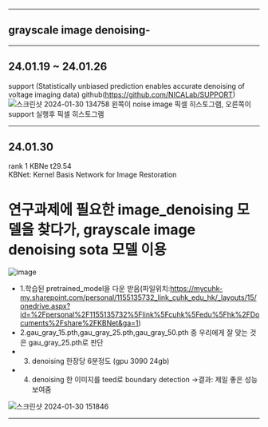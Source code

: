 
---
## grayscale image denoising-
---
##  24.01.19 ~ 24.01.26
support (Statistically unbiased prediction enables accurate denoising of voltage imaging data)
github(https://github.com/NICALab/SUPPORT)
![스크린샷 2024-01-30 134758](https://github.com/Lee-ghwan-ho/denoising/assets/114568122/22911b32-e6dd-4445-8bec-69edb22a9e01)
왼쪽이 noise image 픽셀 히스토그램, 오른쪽이 support 실행후 픽셀 히스토그램

---
## 24.01.30
rank 1	KBNe t29.54		
KBNet: Kernel Basis Network for Image Restoration
# 연구과제에 필요한 image_denoising 모델을 찾다가, grayscale image denoising sota 모델 이용
![image](https://github.com/Lee-ghwan-ho/denoising/assets/114568122/86588dbf-b3a1-463e-a046-7fe28544888f)
- 1.학습된 pretrained_model을 다운 받음(파일위치:https://mycuhk-my.sharepoint.com/personal/1155135732_link_cuhk_edu_hk/_layouts/15/onedrive.aspx?id=%2Fpersonal%2F1155135732%5Flink%5Fcuhk%5Fedu%5Fhk%2FDocuments%2Fshare%2FKBNet&ga=1)
- 2.gau_gray_15.pth,gau_gray_25.pth,gau_gray_50.pth 중 우리에게 잘 맞는 것은 gau_gray_25.pth로 판단 
- 3. denoising 한장당 6분정도 (gpu 3090 24gb)
- 4. denoising 한 이미지를 teed로 boundary detection ->결과: 제일 좋은 성능 보여줌

![스크린샷 2024-01-30 151846](https://github.com/Lee-ghwan-ho/denoising/assets/114568122/b3f3f9bf-be03-4670-98cb-babad8f81d2c)

---
